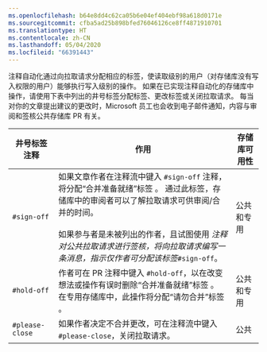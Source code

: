 ```yaml
---
ms.openlocfilehash: b64e8dd4c62ca05b6e04ef404ebf98a618d0171e
ms.sourcegitcommit: cfba5ad25b898bfed76046126ce8ff4871910701
ms.translationtype: HT
ms.contentlocale: zh-CN
ms.lasthandoff: 05/04/2020
ms.locfileid: "66391443"
---
```

注释自动化通过向拉取请求分配相应的标签，使读取级别的用户（对存储库没有写入权限的用户）能够执行写入级别的操作。 如果在已实现注释自动化的存储库中操作，请使用下表中列出的井号标签分配标签、更改标签或关闭拉取请求。 每当对你的文章提出建议的更改时，Microsoft 员工也会收到电子邮件通知，内容与审阅和签核公共存储库 PR 有关。

| 井号标签注释 | 作用 | 存储库可用性 |
| --- | --- | --- |
| `#sign-off` |如果文章作者在注释流中键入 `#sign-off` 注释，将分配“合并准备就绪”标签  。 通过此标签，存储库中的审阅者可以了解拉取请求可供审阅/合并的时间。 <br/><br/> 如果参与者是未被列出的作者，且试图使用  *注释对公共拉取请求进行签核，将向拉取请求编写一条消息，指示仅作者可分配该标签*`#sign-off`。 |公共和专用 |
| `#hold-off` |作者可在 PR 注释中键入 `#hold-off`，以在改变想法或操作有误时删除“合并准备就绪”标签  。 在专用存储库中，此操作将分配“请勿合并”标签  。 |公共和专用 |
| `#please-close` |如果作者决定不合并更改，可在注释流中键入 `#please-close`，关闭拉取请求。 |公共 |
